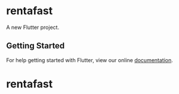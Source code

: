 # rentafast

A new Flutter project.

## Getting Started

For help getting started with Flutter, view our online
[documentation](https://flutter.io/).
# rentafast

